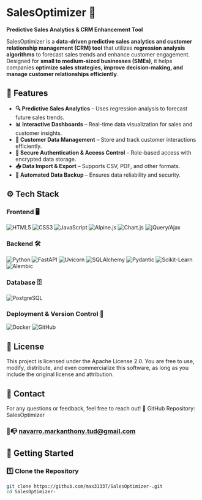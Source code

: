 # SalesOptimizer 🚀  
**Predictive Sales Analytics & CRM Enhancement Tool**  

SalesOptimizer is a **data-driven predictive sales analytics and customer relationship management (CRM) tool** that utilizes **regression analysis algorithms** to forecast sales trends and enhance customer engagement. Designed for **small to medium-sized businesses (SMEs)**, it helps companies **optimize sales strategies, improve decision-making, and manage customer relationships efficiently**.  

## 📌 Features  
- **🔍 Predictive Sales Analytics** – Uses regression analysis to forecast future sales trends.  
- **📊 Interactive Dashboards** – Real-time data visualization for sales and customer insights.  
- **📁 Customer Data Management** – Store and track customer interactions efficiently.  
- **🔐 Secure Authentication & Access Control** – Role-based access with encrypted data storage.  
- **📥 Data Import & Export** – Supports CSV, PDF, and other formats.  
- **💾 Automated Data Backup** – Ensures data reliability and security.  

## ⚙️ Tech Stack  

### **Frontend 🖥️**  
![HTML5](https://img.shields.io/badge/HTML5-E34F26?style=for-the-badge&logo=html5&logoColor=white) ![CSS3](https://img.shields.io/badge/CSS3-1572B6?style=for-the-badge&logo=css3&logoColor=white) ![JavaScript](https://img.shields.io/badge/JavaScript-F7DF1E?style=for-the-badge&logo=javascript&logoColor=black) ![Alpine.js](https://img.shields.io/badge/Alpine.js-8BC0D0?style=for-the-badge&logo=alpine.js&logoColor=white)
![Chart.js](https://img.shields.io/badge/Chart.js-FF6384?style=for-the-badge&logo=chartdotjs&logoColor=white)
![jQuery/Ajax](https://img.shields.io/badge/jQuery/Ajax-0769AD?style=for-the-badge&logo=jquery&logoColor=white)

### **Backend 🛠️**  
![Python](https://img.shields.io/badge/Python_3.9+-3776AB?style=for-the-badge&logo=python&logoColor=white) ![FastAPI](https://img.shields.io/badge/FastAPI-009688?style=for-the-badge&logo=fastapi&logoColor=white) ![Uvicorn](https://img.shields.io/badge/Uvicorn-8B0000?style=for-the-badge&logo=python&logoColor=white) ![SQLAlchemy](https://img.shields.io/badge/SQLAlchemy-FC4C02?style=for-the-badge&logo=python&logoColor=white)
![Pydantic](https://img.shields.io/badge/Pydantic-Blue?style=for-the-badge&logo=python&logoColor=white) ![Scikit-Learn](https://img.shields.io/badge/Scikit_Learn-F7931E?style=for-the-badge&logo=scikitlearn&logoColor=white)
![Alembic](https://img.shields.io/badge/Alembic-CC5433?style=for-the-badge&logo=alembic&logoColor=white)


### **Database 🗄️**  
![PostgreSQL](https://img.shields.io/badge/PostgreSQL-336791?style=for-the-badge&logo=postgresql&logoColor=white)  

### **Deployment & Version Control 🚀**  
![Docker](https://img.shields.io/badge/Docker-2496ED?style=for-the-badge&logo=docker&logoColor=white) ![GitHub](https://img.shields.io/badge/GitHub-181717?style=for-the-badge&logo=github&logoColor=white)  


## 📜 License
This project is licensed under the Apache License 2.0. You are free to use, modify, distribute, and even commercialize this software, as long as you include the original license and attribution.

## 📧 Contact
For any questions or feedback, feel free to reach out!
🔗 GitHub Repository: SalesOptimizer
### 📨📭 navarro.markanthony.tud@gmail.com

## 🚀 Getting Started  
### 1️⃣ Clone the Repository  
```bash
git clone https://github.com/max31337/SalesOptimizer-.git
cd SalesOptimizer-


